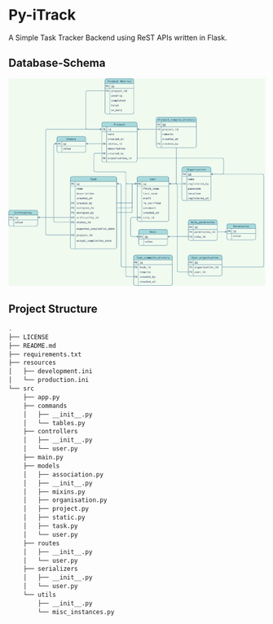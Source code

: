 # Py-iTrack
A Simple Task Tracker Backend using ReST APIs written in Flask.

## Database-Schema
![iTrack-Schema](./miscellaneous_stuff/iTrackER.jpg)

## Project Structure
```bash
.
├── LICENSE
├── README.md
├── requirements.txt
├── resources
│   ├── development.ini
│   └── production.ini
└── src
    ├── app.py
    ├── commands
    │   ├── __init__.py
    │   └── tables.py
    ├── controllers
    │   ├── __init__.py
    │   └── user.py
    ├── main.py
    ├── models
    │   ├── association.py
    │   ├── __init__.py
    │   ├── mixins.py
    │   ├── organisation.py
    │   ├── project.py
    │   ├── static.py
    │   ├── task.py
    │   └── user.py
    ├── routes
    │   ├── __init__.py
    │   └── user.py
    ├── serializers
    │   ├── __init__.py
    │   └── user.py
    └── utils
        ├── __init__.py
        └── misc_instances.py

```
